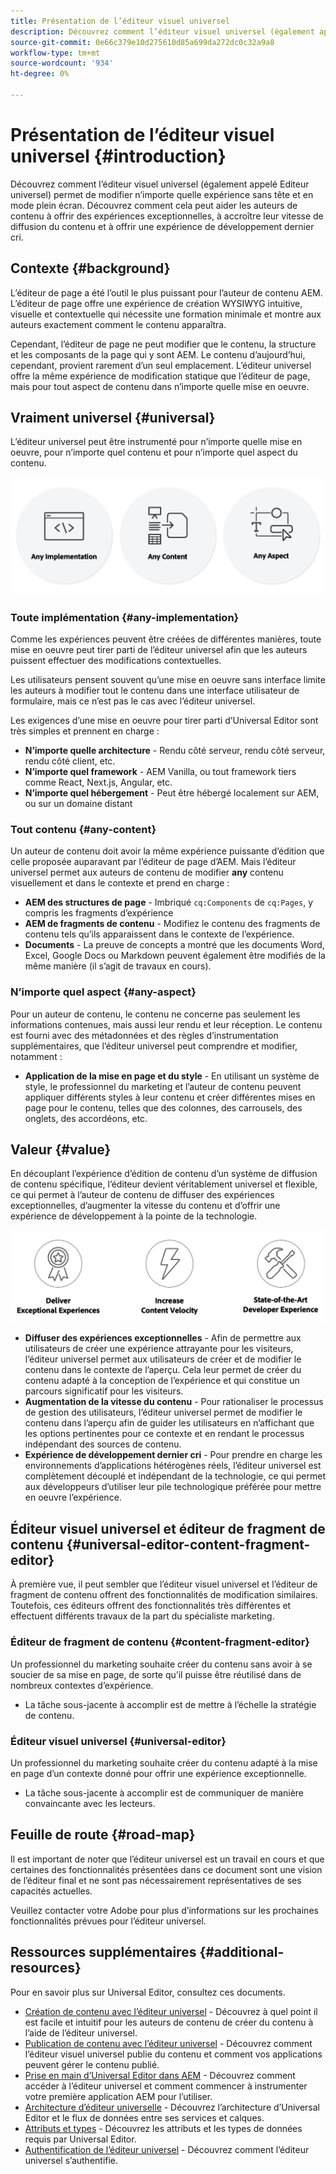 ```yaml
---
title: Présentation de l’éditeur visuel universel
description: Découvrez comment l’éditeur visuel universel (également appelé Editeur universel) permet de modifier n’importe quelle expérience sans tête et en mode plein écran. Découvrez comment cela peut aider les auteurs de contenu à offrir des expériences exceptionnelles, à accroître leur vitesse de diffusion du contenu et à offrir une expérience de développement dernier cri.
source-git-commit: 0e66c379e10d275610d85a699da272dc0c32a9a8
workflow-type: tm+mt
source-wordcount: '934'
ht-degree: 0%

---
```



# Présentation de l’éditeur visuel universel {#introduction}

Découvrez comment l’éditeur visuel universel (également appelé Editeur universel) permet de modifier n’importe quelle expérience sans tête et en mode plein écran. Découvrez comment cela peut aider les auteurs de contenu à offrir des expériences exceptionnelles, à accroître leur vitesse de diffusion du contenu et à offrir une expérience de développement dernier cri.

## Contexte {#background}

L’éditeur de page a été l’outil le plus puissant pour l’auteur de contenu AEM. L’éditeur de page offre une expérience de création WYSIWYG intuitive, visuelle et contextuelle qui nécessite une formation minimale et montre aux auteurs exactement comment le contenu apparaîtra.

Cependant, l’éditeur de page ne peut modifier que le contenu, la structure et les composants de la page qui y sont AEM. Le contenu d’aujourd’hui, cependant, provient rarement d’un seul emplacement. L’éditeur universel offre la même expérience de modification statique que l’éditeur de page, mais pour tout aspect de contenu dans n’importe quelle mise en oeuvre.

## Vraiment universel {#universal}

L’éditeur universel peut être instrumenté pour n’importe quelle mise en oeuvre, pour n’importe quel contenu et pour n’importe quel aspect du contenu.

![Qu&#39;est-ce qui rend universel ?](assets/universal.png)

### Toute implémentation {#any-implementation}

Comme les expériences peuvent être créées de différentes manières, toute mise en oeuvre peut tirer parti de l’éditeur universel afin que les auteurs puissent effectuer des modifications contextuelles.

Les utilisateurs pensent souvent qu’une mise en oeuvre sans interface limite les auteurs à modifier tout le contenu dans une interface utilisateur de formulaire, mais ce n’est pas le cas avec l’éditeur universel.

Les exigences d’une mise en oeuvre pour tirer parti d’Universal Editor sont très simples et prennent en charge :

* **N’importe quelle architecture** - Rendu côté serveur, rendu côté serveur, rendu côté client, etc.
* **N’importe quel framework** - AEM Vanilla, ou tout framework tiers comme React, Next.js, Angular, etc.
* **N’importe quel hébergement** - Peut être hébergé localement sur AEM, ou sur un domaine distant

### Tout contenu {#any-content}

Un auteur de contenu doit avoir la même expérience puissante d’édition que celle proposée auparavant par l’éditeur de page d’AEM. Mais l’éditeur universel permet aux auteurs de contenu de modifier **any** contenu visuellement et dans le contexte et prend en charge :

* **AEM des structures de page** - Imbriqué `cq:Components` de `cq:Pages`, y compris les fragments d’expérience
* **AEM de fragments de contenu** - Modifiez le contenu des fragments de contenu tels qu’ils apparaissent dans le contexte de l’expérience.
* **Documents** - La preuve de concepts a montré que les documents Word, Excel, Google Docs ou Markdown peuvent également être modifiés de la même manière (il s’agit de travaux en cours).

### N’importe quel aspect {#any-aspect}

Pour un auteur de contenu, le contenu ne concerne pas seulement les informations contenues, mais aussi leur rendu et leur réception. Le contenu est fourni avec des métadonnées et des règles d’instrumentation supplémentaires, que l’éditeur universel peut comprendre et modifier, notamment :

* **Application de la mise en page et du style** - En utilisant un système de style, le professionnel du marketing et l’auteur de contenu peuvent appliquer différents styles à leur contenu et créer différentes mises en page pour le contenu, telles que des colonnes, des carrousels, des onglets, des accordéons, etc.

## Valeur  {#value}

En découplant l’expérience d’édition de contenu d’un système de diffusion de contenu spécifique, l’éditeur devient véritablement universel et flexible, ce qui permet à l’auteur de contenu de diffuser des expériences exceptionnelles, d’augmenter la vitesse du contenu et d’offrir une expérience de développement à la pointe de la technologie.

![La valeur de l’éditeur universel](assets/value.png)

* **Diffuser des expériences exceptionnelles** - Afin de permettre aux utilisateurs de créer une expérience attrayante pour les visiteurs, l’éditeur universel permet aux utilisateurs de créer et de modifier le contenu dans le contexte de l’aperçu. Cela leur permet de créer du contenu adapté à la conception de l’expérience et qui constitue un parcours significatif pour les visiteurs.
* **Augmentation de la vitesse du contenu** - Pour rationaliser le processus de gestion des utilisateurs, l’éditeur universel permet de modifier le contenu dans l’aperçu afin de guider les utilisateurs en n’affichant que les options pertinentes pour ce contexte et en rendant le processus indépendant des sources de contenu.
* **Expérience de développement dernier cri** - Pour prendre en charge les environnements d’applications hétérogènes réels, l’éditeur universel est complètement découplé et indépendant de la technologie, ce qui permet aux développeurs d’utiliser leur pile technologique préférée pour mettre en oeuvre l’expérience.

## Éditeur visuel universel et éditeur de fragment de contenu {#universal-editor-content-fragment-editor}

À première vue, il peut sembler que l’éditeur visuel universel et l’éditeur de fragment de contenu offrent des fonctionnalités de modification similaires. Toutefois, ces éditeurs offrent des fonctionnalités très différentes et effectuent différents travaux de la part du spécialiste marketing.

### Éditeur de fragment de contenu {#content-fragment-editor}

Un professionnel du marketing souhaite créer du contenu sans avoir à se soucier de sa mise en page, de sorte qu’il puisse être réutilisé dans de nombreux contextes d’expérience.

* La tâche sous-jacente à accomplir est de mettre à l’échelle la stratégie de contenu.

### Éditeur visuel universel {#universal-editor}

Un professionnel du marketing souhaite créer du contenu adapté à la mise en page d’un contexte donné pour offrir une expérience exceptionnelle.

* La tâche sous-jacente à accomplir est de communiquer de manière convaincante avec les lecteurs.

## Feuille de route {#road-map}

Il est important de noter que l’éditeur universel est un travail en cours et que certaines des fonctionnalités présentées dans ce document sont une vision de l’éditeur final et ne sont pas nécessairement représentatives de ses capacités actuelles.

Veuillez contacter votre Adobe pour plus d’informations sur les prochaines fonctionnalités prévues pour l’éditeur universel.

## Ressources supplémentaires {#additional-resources}

Pour en savoir plus sur Universal Editor, consultez ces documents.

* [Création de contenu avec l’éditeur universel](authoring.md) - Découvrez à quel point il est facile et intuitif pour les auteurs de contenu de créer du contenu à l’aide de l’éditeur universel.
* [Publication de contenu avec l’éditeur universel](publishing.md) - Découvrez comment l’éditeur visuel universel publie du contenu et comment vos applications peuvent gérer le contenu publié.
* [Prise en main d’Universal Editor dans AEM](getting-started.md) - Découvrez comment accéder à l’éditeur universel et comment commencer à instrumenter votre première application AEM pour l’utiliser.
* [Architecture d’éditeur universelle](architecture.md) - Découvrez l’architecture d’Universal Editor et le flux de données entre ses services et calques.
* [Attributs et types](attributes-types.md) - Découvrez les attributs et les types de données requis par Universal Editor.
* [Authentification de l’éditeur universel](authentication.md) - Découvrez comment l’éditeur universel s’authentifie.
